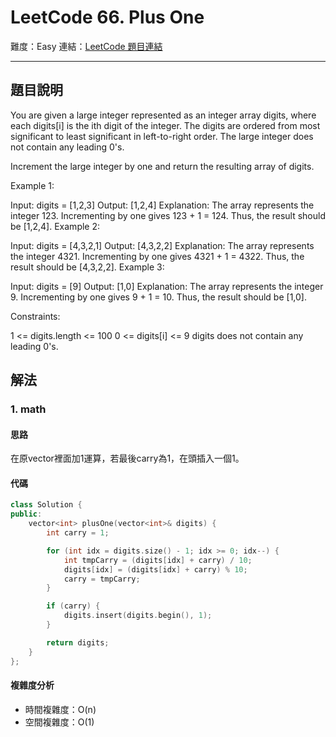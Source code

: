# LeetCode 66. Plus One

難度：Easy
連結：[LeetCode 題目連結](https://leetcode.com/problems/powx-n/description/)

---

## 題目說明

You are given a large integer represented as an integer array digits, where each digits[i] is the ith digit of the integer. The digits are ordered from most significant to least significant in left-to-right order. The large integer does not contain any leading 0's.

Increment the large integer by one and return the resulting array of digits.

 

Example 1:

Input: digits = [1,2,3]
Output: [1,2,4]
Explanation: The array represents the integer 123.
Incrementing by one gives 123 + 1 = 124.
Thus, the result should be [1,2,4].
Example 2:

Input: digits = [4,3,2,1]
Output: [4,3,2,2]
Explanation: The array represents the integer 4321.
Incrementing by one gives 4321 + 1 = 4322.
Thus, the result should be [4,3,2,2].
Example 3:

Input: digits = [9]
Output: [1,0]
Explanation: The array represents the integer 9.
Incrementing by one gives 9 + 1 = 10.
Thus, the result should be [1,0].
 

Constraints:

1 <= digits.length <= 100
0 <= digits[i] <= 9
digits does not contain any leading 0's.

## 解法
### 1. math
#### 思路

在原vector裡面加1運算，若最後carry為1，在頭插入一個1。

#### 代碼
```c++
class Solution {
public:
    vector<int> plusOne(vector<int>& digits) {
        int carry = 1;

        for (int idx = digits.size() - 1; idx >= 0; idx--) {
            int tmpCarry = (digits[idx] + carry) / 10;
            digits[idx] = (digits[idx] + carry) % 10;
            carry = tmpCarry;
        }

        if (carry) {
            digits.insert(digits.begin(), 1);
        }

        return digits;
    }
};
```

#### 複雜度分析

- 時間複雜度：O(n)
- 空間複雜度：O(1)
